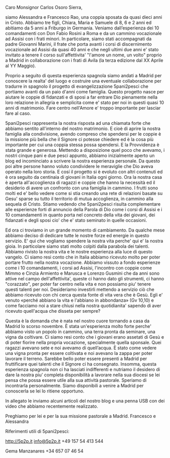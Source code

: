 Caro Monsignor Carlos Osoro Sierra,


siamo Alessandra e Francesco Rao, una coppia sposata da quasi dieci anni in Cristo. Abbiamo tre figli, Chiara, Maria e Samuele di 8, 6 e 2 anni ed abitiamo da 5 anni a Friburgo in Germania. Veniamo dall’esperienza dei 10 comandamenti con Don Fabio Rosini a Roma e da un cammino vocazionale ad Assisi con i frati minori. In particolare, siamo stati accompagnati da padre Giovanni Marini, il frate che porta avanti i corsi di discernimento vocazionale ad Assisi da quasi 40 anni e che negli ultimi due anni e' stato invitato a tenere il corso sull'affettivita' "l'amore un nome, un volto" proprio a Madrid in collaborazione con i frati di Avila (la terza edizione dal XX Aprile al YY Maggio). 


Proprio a seguito di questa esperienza spagnola siamo andati a Madrid per conoscere la realta' del luogo e costruire una eventuale collaborazione per tradurre in spagnolo il progetto di evangelizzazione 5pani2pesci che portiamo avanti da un paio d'anni come famiglia. Questo progetto nasce per aiutare le coppie di fidanzati e di sposi a far entrare Dio pienamente nella loro relazione in allegria e semplicita come e' stato per noi in questi quasi 10 anni di matrimonio. Fare centro nell'Amore e' troppo importante per lasciar fare al caso. 

5pani2pesci rappresenta la nostra risposta ad una chiamata forte che abbiamo sentito all'interno del nostro matrimonio. E cioè di aprire la nostra famiglia alla condivisione, avendo compreso che spendersi per le coppie è la missione più bella che il Signore ci potesse chiedere ed è la cosa più importante per cui una coppia stessa possa spendersi. E la Provvidenza è stata grande e generosa. Mettendo a disposizione quel poco che avevamo, i nostri cinque pani e due pesci appunto, abbiamo inizialmente aperto un blog ed incominciato a scrivere la nostra esperienza personale. Da questo poi altre persone hanno voluto condividere le meraviglie che Dio aveva operato nella loro storia. E cosí il progetto si è evoluto con altri contenuti ed è ora seguito da centinaia di giovani in Italia ogni giorno. Ora la nostra casa è aperta all'accoglienza di ragazzi e coppie che hanno la necessità ed il desiderio di avere un confronto con una famiglia in cammino. I frutti sono molti ed e' bello vedere come si stia creando una rete di relazioni basate su Gesu' sparse su tutto il territorio di mutua accoglienza, in cammino alla sequela di Cristo.
Stiamo vedendo che 5pani2pesci risulta complementare alle esperienze forti di annuncio della Parola di Dio come i corsi di Assisi e i 10 comandamenti in quanto porta nel concreto della vita dei giovani, dei fidanzati e degli sposi cio' che e' stato seminato in quelle occasioni.

Ed ora ci troviamo in un grande momento di cambiamento. Da qualche mese abbiamo deciso di dedicare tutte le nostre forze ed energie in questo servizio. E' qui che vogliamo spendere la nostra vita perche' qui e' la nostra gioia. In particolare siamo stati molto colpiti dalla parabola dei talenti. Abbiamo rivisto la nostra vita e le nostre esperienza alla luce di questo vangelo. Ci siamo resi conto che in Italia abbiamo ricevuto molto per poter portare frutto nella nostra vocazione. Abbiamo vissuto a fondo esperienze come i 10 comandamenti, i corsi ad Assisi, l'incontro con coppie come Mimmo e Cinzia Armiento e Marusca e Lorenzo Gusmini che da anni sono attive nel campo dell'affettivita', queste ci hanno dato gli strumenti, ci hanno "corazzato", per poter far centro nella vita e non possiamo piu' tenere questi talenti per noi. Desideriamo investirli mettendo a servizio ciò che abbiamo ricevuto con chi cerca questa fonte di vita vera che è Gesù. Egli e' venuto «perché abbiano la vita e l'abbiano in abbondanza» (Gv 10,10) e come facciamo noi a stare chiusi nella nostra quotidianita' sapendo di aver ricevuto quell'acqua che disseta per sempre? 

Questa è la domanda che è nata nel nostro cuore tornando a casa da Madrid lo scorso novembre. È stata un'esperienza molto forte perche' abbiamo visto un popolo in cammino, una terra pronta da seminare, una vigna da coltivare. Ci siamo resi conto che i giovani erano assetati di Gesù e di poter fiorire nella propria vocazione, specialmente quella sponsale. Quei ragazzi avevano sete e noi avevamo di quell’acqua. È stato come vedere una vigna pronta per essere coltivata e noi avevano la zappa per poter lavorare il terreno. Sarebbe bello poter essere presenti a Madrid per fruttificare quei talenti che il Signore ci ha consegnato. Insomma, questa esperienza spagnola non ci ha lasciati indifferenti e nutriamo il desidero di dare la nostra piu' completa disponibilità a lavorare nella sua diocesi se lei pensa che possa essere utile alla sua attività pastorale. Speriamo di incontrarla personalmente. Siamo disponibili a venire a Madrid per conoscerla se lei lo ritiene opportuno.

In allegato le inviamo alcuni articoli del nostro blog e una penna USB con dei video che abbiamo recentemente realizzato.

Preghiamo per lei e per la sua missione pastorale a Madrid.
Francesco e Alessandra

Riferimenti utili di 5pani2pesci:

http://5p2p.it
info@5p2p.it
+49 157 54 413 544

Gema Manzanares
+34 657 07 46 54
